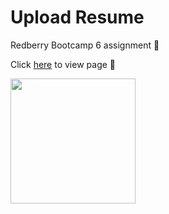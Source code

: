 # Upload Resume
Redberry Bootcamp 6 assignment 👷

Click [here](https://giorgitchanturidze.github.io/upload-resume/) to view page 📌

<img style="width: 200px" src="https://user-images.githubusercontent.com/101937929/216754562-e512b869-4d6c-4a5f-8406-1702a3dcc157.png" >